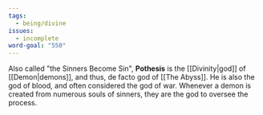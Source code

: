 ```yaml
---
tags:
  - being/divine
issues:
  - incomplete
word-goal: "550"
---
```

Also called "the Sinners Become Sin", **Pothesis** is the [[Divinity|god]] of [[Demon|demons]], and thus, de facto god of [[The Abyss]]. He is also the god of blood, and often considered the god of war. Whenever a demon is created from numerous souls of sinners, they are the god to oversee the process.
